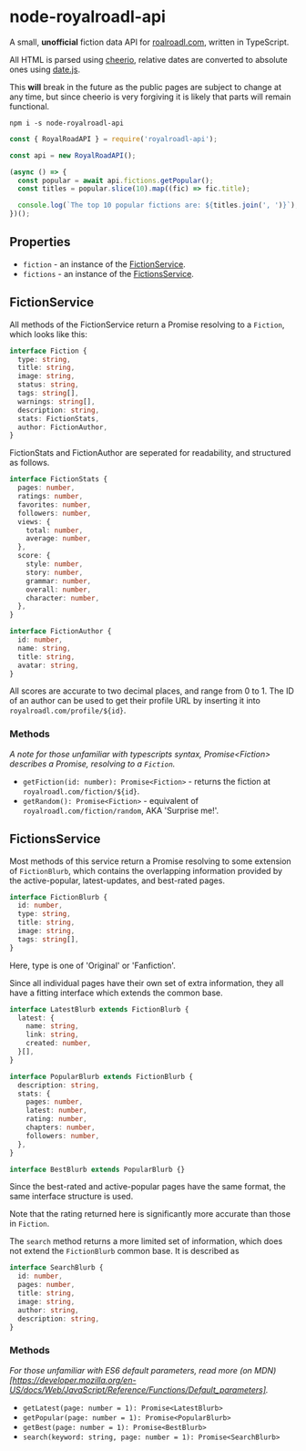 # node-royalroadl-api

A small, __unofficial__ fiction data API for [roalroadl.com](https://royalroadl.com), 
written in TypeScript.

All HTML is parsed using [cheerio](https://github.com/cheeriojs/cheerio), relative 
dates are converted to absolute ones using [date.js](https://github.com/matthewmueller/date).

This __will__ break in the future as the public pages are subject to change at any time, 
but since cheerio is very forgiving it is likely that parts will remain functional.

```
npm i -s node-royalroadl-api
```

```javascript
const { RoyalRoadAPI } = require('royalroadl-api');

const api = new RoyalRoadAPI();

(async () => {
  const popular = await api.fictions.getPopular();
  const titles = popular.slice(10).map((fic) => fic.title);

  console.log(`The top 10 popular fictions are: ${titles.join(', ')}`);
})();
```

## Properties

- `fiction` - an instance of the [FictionService](#FictionService).
- `fictions` - an instance of the [FictionsService](#FictionsService).

## FictionService

All methods of the FictionService return a Promise resolving to a 
`Fiction`, which looks like this:

```typescript
interface Fiction {
  type: string,
  title: string,
  image: string,
  status: string,
  tags: string[],
  warnings: string[],
  description: string,
  stats: FictionStats,
  author: FictionAuthor,
}
```

FictionStats and FictionAuthor are seperated for readability, and structured 
as follows.

```typescript
interface FictionStats {
  pages: number,
  ratings: number,
  favorites: number,
  followers: number,
  views: {
    total: number,
    average: number,
  },
  score: {
    style: number,
    story: number,
    grammar: number,
    overall: number,
    character: number,
  },
}

interface FictionAuthor {
  id: number,
  name: string,
  title: string,
  avatar: string,
}
```

All scores are accurate to two decimal places, and range from 0 to 1. The ID 
of an author can be used to get their profile URL by inserting it into 
`royalroadl.com/profile/${id}`.

### Methods

_A note for those unfamiliar with typescripts syntax, Promise\<Fiction\> describes 
a Promise, resolving to a `Fiction`._

- `getFiction(id: number): Promise<Fiction>` - returns the fiction at `royalroadl.com/fiction/${id}`.
- `getRandom(): Promise<Fiction>` - equivalent of `royalroadl.com/fiction/random`, AKA 'Surprise me!'.

## FictionsService

Most methods of this service return a Promise resolving to some extension of 
`FictionBlurb`, which contains the overlapping information provided by the 
active-popular, latest-updates, and best-rated pages.

```typescript
interface FictionBlurb {
  id: number,
  type: string,
  title: string,
  image: string,
  tags: string[],
}
```

Here, type is one of 'Original' or 'Fanfiction'.

Since all individual pages have their own set of extra information, they all have a 
fitting interface which extends the common base.

```typescript
interface LatestBlurb extends FictionBlurb {
  latest: {
    name: string,
    link: string,
    created: number,
  }[],
}

interface PopularBlurb extends FictionBlurb {
  description: string,
  stats: {
    pages: number,
    latest: number,
    rating: number,
    chapters: number,
    followers: number,
  },
}

interface BestBlurb extends PopularBlurb {}
```

Since the best-rated and active-popular pages have the same format, the same interface 
structure is used.

Note that the rating returned here is significantly more accurate than those 
in `Fiction`.

The `search` method returns a more limited set of information, which does not 
extend the `FictionBlurb` common base. It is described as

```typescript
interface SearchBlurb {
  id: number,
  pages: number,
  title: string,
  image: string,
  author: string,
  description: string,
}
```

### Methods

_For those unfamiliar with ES6 default parameters, read more (on MDN)[https://developer.mozilla.org/en-US/docs/Web/JavaScript/Reference/Functions/Default_parameters]._

- `getLatest(page: number = 1): Promise<LatestBlurb>`
- `getPopular(page: number = 1): Promise<PopularBlurb>`
- `getBest(page: number = 1): Promise<BestBlurb>`
- `search(keyword: string, page: number = 1): Promise<SearchBlurb>`